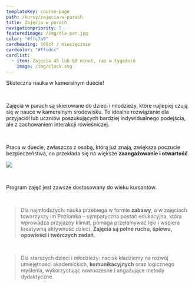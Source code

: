 ```yaml
---
templateKey: course-page
path: /kursy/zajęcia-w-parach
title: Zajęcia w parach
navigationpriority: 5
featuredimage: /img/dla-par.jpg
color: "#ffc7a9"
cardheading: 160zł / miesięcznie
cardcolor: "#ffcdcc"
cardlist:
  - item: Zajęcia 45 lub 60 minut, raz w tygodniu
    image: /img/clock.svg
---
```

Skuteczna nauka w kameralnym duecie!

<br/>

Zajęcia w parach są skierowane do dzieci i młodzieży, które najlepiej czują się w nauce w kameralnym środowisku. To idealne rozwiązanie dla przyjaciół lub uczniów poszukujących bardziej indywidualnego podejścia, ale z zachowaniem interakcji rówieśniczej.

<br/>

Praca w duecie, zwłaszcza z osobą, którą już znają, zwiększa poczucie bezpieczeństwa, co przekłada się na większe **zaangażowanie i otwartość**.

![](/img/dla-par.jpg)

<br/>

Program zajęć jest zawsze dostosowany do wieku kursantów.

<br/>

> Dla najmłodszych: nauka przebiega w formie **zabawy**, a w zajęciach towarzyszy im Poziomka – sympatyczna postać edukacyjna, która wprowadza przyjazny klimat, pomaga przełamywać lęki i wspiera kreatywną aktywność dzieci. **Zajęcia są pełne ruchu, śpiewu, opowieści i twórczych zadań.**

<br/>

> Dla starszych dzieci i młodzieży: nacisk kładziemy na rozwój umiejętności akademickich, **komunikacyjnych** oraz logicznego myślenia, wykorzystując nowoczesne i angażujące metody dydaktyczne.